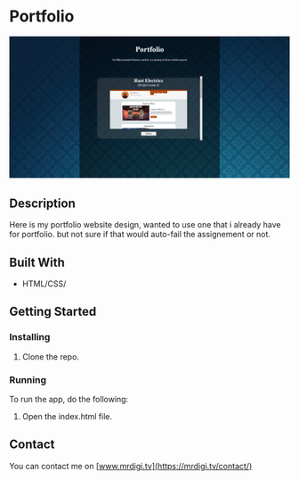 # Portfolio

![image](portfolio.png)

## Description

Here is my portfolio website design, wanted to use one that i already have for portfolio. but not sure if that would auto-fail the assignement or not.

## Built With

- HTML/CSS/

## Getting Started

### Installing

1. Clone the repo.

### Running

To run the app, do the following:

1. Open the index.html file.

## Contact

You can contact me on [www.mrdigi.tv](https://mrdigi.tv/contact/)
